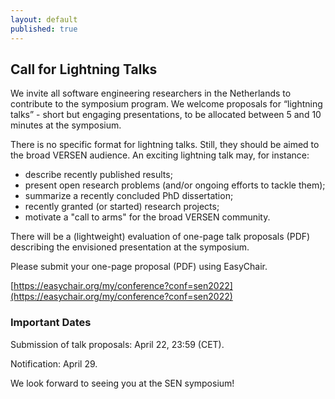 ```yaml
---
layout: default
published: true
---
```


## Call for Lightning Talks

We invite all software engineering researchers in the Netherlands to
contribute to the symposium program. We welcome proposals for
“lightning talks” - short but engaging presentations, to be allocated
between 5 and 10 minutes at the symposium.

There is no specific format for lightning talks. Still, they should be
aimed to the broad VERSEN audience. An exciting lightning talk may,
for instance:

* describe recently published results;
* present open research problems (and/or ongoing efforts to tackle
them);
* summarize a recently concluded PhD dissertation;
* recently granted (or started) research projects;
* motivate a "call to arms" for the broad VERSEN community.  

There will be a (lightweight) evaluation of one-page talk proposals
(PDF) describing the envisioned presentation at the symposium.

Please submit your one-page proposal (PDF) using EasyChair.

[https://easychair.org/my/conference?conf=sen2022](https://easychair.org/my/conference?conf=sen2022)

### Important Dates

Submission of talk proposals: April 22, 23:59 (CET).

Notification: April 29.

We look forward to seeing you at the SEN symposium!
